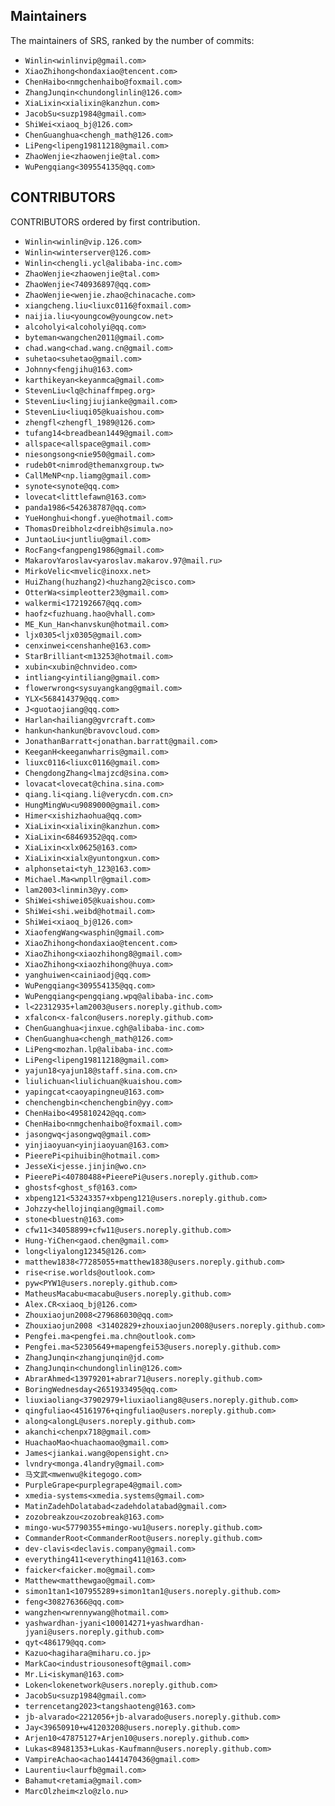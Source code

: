 ## Maintainers

The maintainers of SRS, ranked by the number of commits:

- `Winlin<winlinvip@gmail.com>`
- `XiaoZhihong<hondaxiao@tencent.com>`
- `ChenHaibo<nmgchenhaibo@foxmail.com>`
- `ZhangJunqin<chundonglinlin@126.com>`
- `XiaLixin<xialixin@kanzhun.com>`
- `JacobSu<suzp1984@gmail.com>`
- `ShiWei<xiaoq_bj@126.com>`
- `ChenGuanghua<chengh_math@126.com>`
- `LiPeng<lipeng19811218@gmail.com>`
- `ZhaoWenjie<zhaowenjie@tal.com>`
- `WuPengqiang<309554135@qq.com>`

## CONTRIBUTORS

CONTRIBUTORS ordered by first contribution.

* `Winlin<winlin@vip.126.com>`
* `Winlin<winterserver@126.com>`
* `Winlin<chengli.ycl@alibaba-inc.com>`
* `ZhaoWenjie<zhaowenjie@tal.com>`
* `ZhaoWenjie<740936897@qq.com>`
* `ZhaoWenjie<wenjie.zhao@chinacache.com>`
* `xiangcheng.liu<liuxc0116@foxmail.com>`
* `naijia.liu<youngcow@youngcow.net>`
* `alcoholyi<alcoholyi@qq.com>`
* `byteman<wangchen2011@gmail.com>`
* `chad.wang<chad.wang.cn@gmail.com>`
* `suhetao<suhetao@gmail.com>`
* `Johnny<fengjihu@163.com>`
* `karthikeyan<keyanmca@gmail.com>`
* `StevenLiu<lq@chinaffmpeg.org>`
* `StevenLiu<lingjiujianke@gmail.com>`
* `StevenLiu<liuqi05@kuaishou.com>`
* `zhengfl<zhengfl_1989@126.com>`
* `tufang14<breadbean1449@gmail.com>`
* `allspace<allspace@gmail.com>`
* `niesongsong<nie950@gmail.com>`
* `rudeb0t<nimrod@themanxgroup.tw>`
* `CallMeNP<np.liamg@gmail.com>`
* `synote<synote@qq.com>`
* `lovecat<littlefawn@163.com>`
* `panda1986<542638787@qq.com>`
* `YueHonghui<hongf.yue@hotmail.com>`
* `ThomasDreibholz<dreibh@simula.no>`
* `JuntaoLiu<juntliu@gmail.com>`
* `RocFang<fangpeng1986@gmail.com>`
* `MakarovYaroslav<yaroslav.makarov.97@mail.ru>`
* `MirkoVelic<mvelic@inoxx.net>`
* `HuiZhang(huzhang2)<huzhang2@cisco.com>`
* `OtterWa<simpleotter23@gmail.com>`
* `walkermi<172192667@qq.com>`
* `haofz<fuzhuang.hao@vhall.com>`
* `ME_Kun_Han<hanvskun@hotmail.com>`
* `ljx0305<ljx0305@gmail.com>`
* `cenxinwei<censhanhe@163.com>`
* `StarBrilliant<m13253@hotmail.com>`
* `xubin<xubin@chnvideo.com>`
* `intliang<yintiliang@gmail.com>`
* `flowerwrong<sysuyangkang@gmail.com>`
* `YLX<568414379@qq.com>`
* `J<guotaojiang@qq.com>`
* `Harlan<hailiang@gvrcraft.com>`
* `hankun<hankun@bravovcloud.com>`
* `JonathanBarratt<jonathan.barratt@gmail.com>`
* `KeeganH<keeganwharris@gmail.com>`
* `liuxc0116<liuxc0116@gmail.com>`
* `ChengdongZhang<lmajzcd@sina.com>`
* `lovacat<lovecat@china.sina.com>`
* `qiang.li<qiang.li@verycdn.com.cn>`
* `HungMingWu<u9089000@gmail.com>`
* `Himer<xishizhaohua@qq.com>`
* `XiaLixin<xialixin@kanzhun.com>`
* `XiaLixin<68469352@qq.com>`
* `XiaLixin<xlx0625@163.com>`
* `XiaLixin<xialx@yuntongxun.com>`
* `alphonsetai<tyh_123@163.com>`
* `Michael.Ma<wnpllr@gmail.com>`
* `lam2003<linmin3@yy.com>`
* `ShiWei<shiwei05@kuaishou.com>`
* `ShiWei<shi.weibd@hotmail.com>`
* `ShiWei<xiaoq_bj@126.com>`
* `XiaofengWang<wasphin@gmail.com>`
* `XiaoZhihong<hondaxiao@tencent.com>`
* `XiaoZhihong<xiaozhihong8@gmail.com>`
* `XiaoZhihong<xiaozhihong@huya.com>`
* `yanghuiwen<cainiaodj@qq.com>`
* `WuPengqiang<309554135@qq.com>`
* `WuPengqiang<pengqiang.wpq@alibaba-inc.com>`
* `l<22312935+lam2003@users.noreply.github.com>`
* `xfalcon<x-falcon@users.noreply.github.com>`
* `ChenGuanghua<jinxue.cgh@alibaba-inc.com>`
* `ChenGuanghua<chengh_math@126.com>`
* `LiPeng<mozhan.lp@alibaba-inc.com>`
* `LiPeng<lipeng19811218@gmail.com>`
* `yajun18<yajun18@staff.sina.com.cn>`
* `liulichuan<liulichuan@kuaishou.com>`
* `yapingcat<caoyapingneu@163.com>`
* `chenchengbin<chenchengbin@yy.com>`
* `ChenHaibo<495810242@qq.com>`
* `ChenHaibo<nmgchenhaibo@foxmail.com>`
* `jasongwq<jasongwq@gmail.com>`
* `yinjiaoyuan<yinjiaoyuan@163.com>`
* `PieerePi<pihuibin@hotmail.com>`
* `JesseXi<jesse.jinjin@wo.cn>`
* `PieerePi<40780488+PieerePi@users.noreply.github.com>`
* `ghostsf<ghost_sf@163.com>`
* `xbpeng121<53243357+xbpeng121@users.noreply.github.com>`
* `Johzzy<hellojinqiang@gmail.com>`
* `stone<bluestn@163.com>`
* `cfw11<34058899+cfw11@users.noreply.github.com>`
* `Hung-YiChen<gaod.chen@gmail.com>`
* `long<liyalong12345@126.com>`
* `matthew1838<77285055+matthew1838@users.noreply.github.com>`
* `rise<rise.worlds@outlook.com>`
* `pyw<PYW1@users.noreply.github.com>`
* `MatheusMacabu<macabu@users.noreply.github.com>`
* `Alex.CR<xiaoq_bj@126.com>`
* `Zhouxiaojun2008<279686030@qq.com>`
* `Zhouxiaojun2008 <31402829+zhouxiaojun2008@users.noreply.github.com>`
* `Pengfei.ma<pengfei.ma.chn@outlook.com>`
* `Pengfei.ma<52305649+mapengfei53@users.noreply.github.com>`
* `ZhangJunqin<zhangjunqin@jd.com>`
* `ZhangJunqin<chundonglinlin@126.com>`
* `AbrarAhmed<13979201+abrar71@users.noreply.github.com>`
* `BoringWednesday<2651933495@qq.com>`
* `liuxiaoliang<37902979+liuxiaoliang8@users.noreply.github.com>`
* `qingfuliao<45161976+qingfuliao@users.noreply.github.com>`
* `along<alongL@users.noreply.github.com>`
* `akanchi<chenpx718@gmail.com>`
* `HuachaoMao<huachaomao@gmail.com>`
* `James<jiankai.wang@opensight.cn>`
* `lvndry<monga.4landry@gmail.com>`
* `马文武<mwenwu@kitegogo.com>`
* `PurpleGrape<purplegrape4@gmail.com>`
* `xmedia-systems<xmedia.systems@gmail.com>`
* `MatinZadehDolatabad<zadehdolatabad@gmail.com>`
* `zozobreakzou<zozobreak@163.com>`
* `mingo-wu<57790355+mingo-wu1@users.noreply.github.com>`
* `CommanderRoot<CommanderRoot@users.noreply.github.com>`
* `dev-clavis<declavis.company@gmail.com>`
* `everything411<everything411@163.com>`
* `faicker<faicker.mo@gmail.com>`
* `Matthew<matthewgao@gmail.com>`
* `simon1tan1<107955289+simon1tan1@users.noreply.github.com>`
* `feng<308276366@qq.com>`
* `wangzhen<wrennywang@hotmail.com>`
* `yashwardhan-jyani<100014271+yashwardhan-jyani@users.noreply.github.com>`
* `qyt<486179@qq.com>`
* `Kazuo<hagihara@miharu.co.jp>`
* `MarkCao<industriousonesoft@gmail.com>`
* `Mr.Li<iskyman@163.com>`
* `Loken<lokenetwork@users.noreply.github.com>`
* `JacobSu<suzp1984@gmail.com>`
* `terrencetang2023<tangshaoteng@163.com>`
* `jb-alvarado<2212056+jb-alvarado@users.noreply.github.com>`
* `Jay<39650910+w41203208@users.noreply.github.com>`
* `Arjen10<47875127+Arjen10@users.noreply.github.com>`
* `Lukas<89481353+Lukas-Kaufmann@users.noreply.github.com>`
* `VampireAchao<achao1441470436@gmail.com>`
* `Laurentiu<laurfb@gmail.com>`
* `Bahamut<retamia@gmail.com>`
* `MarcOlzheim<zlo@zlo.nu>`

